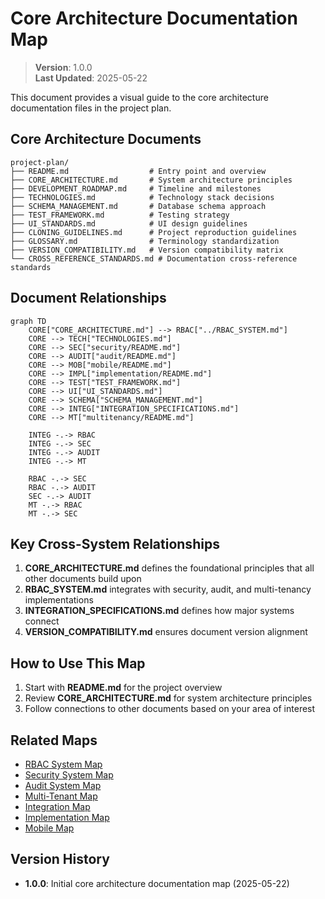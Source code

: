 
# Core Architecture Documentation Map

> **Version**: 1.0.0  
> **Last Updated**: 2025-05-22

This document provides a visual guide to the core architecture documentation files in the project plan.

## Core Architecture Documents

```
project-plan/
├── README.md                  # Entry point and overview
├── CORE_ARCHITECTURE.md       # System architecture principles
├── DEVELOPMENT_ROADMAP.md     # Timeline and milestones
├── TECHNOLOGIES.md            # Technology stack decisions
├── SCHEMA_MANAGEMENT.md       # Database schema approach
├── TEST_FRAMEWORK.md          # Testing strategy
├── UI_STANDARDS.md            # UI design guidelines
├── CLONING_GUIDELINES.md      # Project reproduction guidelines
├── GLOSSARY.md                # Terminology standardization
├── VERSION_COMPATIBILITY.md   # Version compatibility matrix
└── CROSS_REFERENCE_STANDARDS.md # Documentation cross-reference standards
```

## Document Relationships

```mermaid
graph TD
    CORE["CORE_ARCHITECTURE.md"] --> RBAC["../RBAC_SYSTEM.md"]
    CORE --> TECH["TECHNOLOGIES.md"]
    CORE --> SEC["security/README.md"]
    CORE --> AUDIT["audit/README.md"]
    CORE --> MOB["mobile/README.md"]
    CORE --> IMPL["implementation/README.md"]
    CORE --> TEST["TEST_FRAMEWORK.md"]
    CORE --> UI["UI_STANDARDS.md"]
    CORE --> SCHEMA["SCHEMA_MANAGEMENT.md"]
    CORE --> INTEG["INTEGRATION_SPECIFICATIONS.md"]
    CORE --> MT["multitenancy/README.md"]
    
    INTEG -.-> RBAC
    INTEG -.-> SEC
    INTEG -.-> AUDIT
    INTEG -.-> MT
    
    RBAC -.-> SEC
    RBAC -.-> AUDIT
    SEC -.-> AUDIT
    MT -.-> RBAC
    MT -.-> SEC
```

## Key Cross-System Relationships

1. **CORE_ARCHITECTURE.md** defines the foundational principles that all other documents build upon
2. **RBAC_SYSTEM.md** integrates with security, audit, and multi-tenancy implementations
3. **INTEGRATION_SPECIFICATIONS.md** defines how major systems connect
4. **VERSION_COMPATIBILITY.md** ensures document version alignment

## How to Use This Map

1. Start with **README.md** for the project overview
2. Review **CORE_ARCHITECTURE.md** for system architecture principles
3. Follow connections to other documents based on your area of interest

## Related Maps

- [RBAC System Map](RBAC_SYSTEM_MAP.md)
- [Security System Map](SECURITY_SYSTEM_MAP.md)
- [Audit System Map](AUDIT_SYSTEM_MAP.md)
- [Multi-Tenant Map](MULTI_TENANT_MAP.md)
- [Integration Map](INTEGRATION_MAP.md)
- [Implementation Map](IMPLEMENTATION_MAP.md)
- [Mobile Map](MOBILE_MAP.md)

## Version History

- **1.0.0**: Initial core architecture documentation map (2025-05-22)

